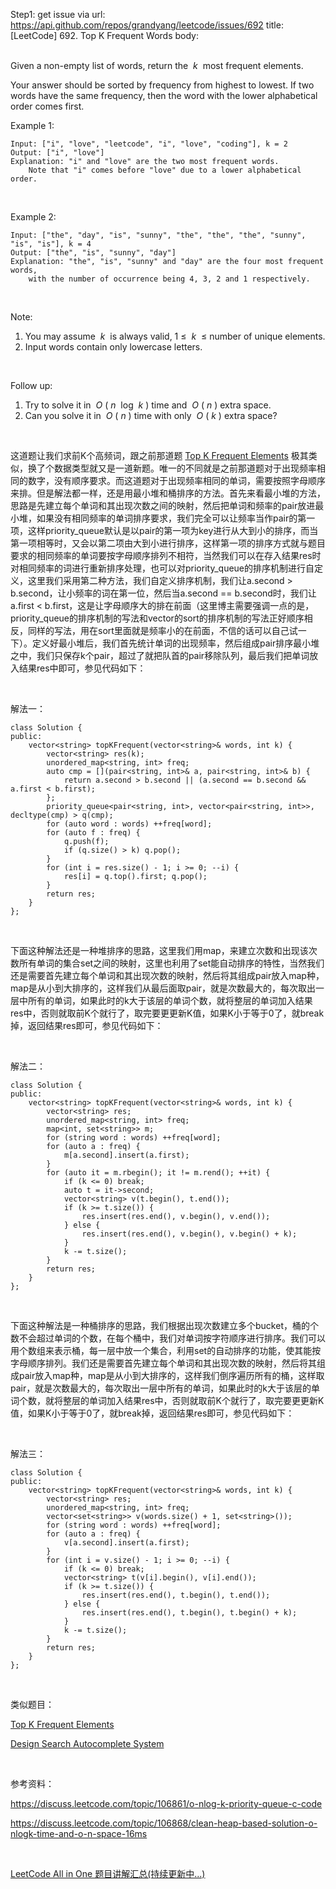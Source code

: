 Step1: get issue via url: https://api.github.com/repos/grandyang/leetcode/issues/692 
 title:[LeetCode] 692. Top K Frequent Words 
 body:  
  

Given a non-empty list of words, return the  _k_  most frequent elements.

Your answer should be sorted by frequency from highest to lowest. If two words have the same frequency, then the word with the lower alphabetical order comes first.

Example 1:
    
    
    Input: ["i", "love", "leetcode", "i", "love", "coding"], k = 2
    Output: ["i", "love"]
    Explanation: "i" and "love" are the two most frequent words.
        Note that "i" comes before "love" due to a lower alphabetical order.
    

 

Example 2:
    
    
    Input: ["the", "day", "is", "sunny", "the", "the", "the", "sunny", "is", "is"], k = 4
    Output: ["the", "is", "sunny", "day"]
    Explanation: "the", "is", "sunny" and "day" are the four most frequent words,
        with the number of occurrence being 4, 3, 2 and 1 respectively.
    

 

Note:

  1. You may assume  _k_  is always valid, 1 ≤  _k_  ≤ number of unique elements.
  2. Input words contain only lowercase letters.



 

Follow up:

  1. Try to solve it in  _O_ ( _n_  log  _k_ ) time and  _O_ ( _n_ ) extra space.
  2. Can you solve it in  _O_ ( _n_ ) time with only  _O_ ( _k_ ) extra space?



 

这道题让我们求前K个高频词，跟之前那道题 [Top K Frequent Elements](http://www.cnblogs.com/grandyang/p/5454125.html) 极其类似，换了个数据类型就又是一道新题。唯一的不同就是之前那道题对于出现频率相同的数字，没有顺序要求。而这道题对于出现频率相同的单词，需要按照字母顺序来排。但是解法都一样，还是用最小堆和桶排序的方法。首先来看最小堆的方法，思路是先建立每个单词和其出现次数之间的映射，然后把单词和频率的pair放进最小堆，如果没有相同频率的单词排序要求，我们完全可以让频率当作pair的第一项，这样priority_queue默认是以pair的第一项为key进行从大到小的排序，而当第一项相等时，又会以第二项由大到小进行排序，这样第一项的排序方式就与题目要求的相同频率的单词要按字母顺序排列不相符，当然我们可以在存入结果res时对相同频率的词进行重新排序处理，也可以对priority_queue的排序机制进行自定义，这里我们采用第二种方法，我们自定义排序机制，我们让a.second > b.second，让小频率的词在第一位，然后当a.second == b.second时，我们让a.first < b.first，这是让字母顺序大的排在前面（这里博主需要强调一点的是，priority_queue的排序机制的写法和vector的sort的排序机制的写法正好顺序相反，同样的写法，用在sort里面就是频率小的在前面，不信的话可以自己试一下）。定义好最小堆后，我们首先统计单词的出现频率，然后组成pair排序最小堆之中，我们只保存k个pair，超过了就把队首的pair移除队列，最后我们把单词放入结果res中即可，参见代码如下：

 

解法一：
    
    
    class Solution {
    public:
        vector<string> topKFrequent(vector<string>& words, int k) {
            vector<string> res(k);
            unordered_map<string, int> freq;
            auto cmp = [](pair<string, int>& a, pair<string, int>& b) {
                return a.second > b.second || (a.second == b.second && a.first < b.first);
            };
            priority_queue<pair<string, int>, vector<pair<string, int>>, decltype(cmp) > q(cmp);
            for (auto word : words) ++freq[word];
            for (auto f : freq) {
                q.push(f);
                if (q.size() > k) q.pop();
            }
            for (int i = res.size() - 1; i >= 0; --i) {
                res[i] = q.top().first; q.pop();
            }
            return res;
        }
    };

 

下面这种解法还是一种堆排序的思路，这里我们用map，来建立次数和出现该次数所有单词的集合set之间的映射，这里也利用了set能自动排序的特性，当然我们还是需要首先建立每个单词和其出现次数的映射，然后将其组成pair放入map种，map是从小到大排序的，这样我们从最后面取pair，就是次数最大的，每次取出一层中所有的单词，如果此时的k大于该层的单词个数，就将整层的单词加入结果res中，否则就取前K个就行了，取完要更更新K值，如果K小于等于0了，就break掉，返回结果res即可，参见代码如下：

 

解法二：
    
    
    class Solution {
    public:
        vector<string> topKFrequent(vector<string>& words, int k) {
            vector<string> res;
            unordered_map<string, int> freq;
            map<int, set<string>> m;
            for (string word : words) ++freq[word];
            for (auto a : freq) {
                m[a.second].insert(a.first);
            }
            for (auto it = m.rbegin(); it != m.rend(); ++it) {
                if (k <= 0) break;
                auto t = it->second;
                vector<string> v(t.begin(), t.end());
                if (k >= t.size()) {
                    res.insert(res.end(), v.begin(), v.end());
                } else {
                    res.insert(res.end(), v.begin(), v.begin() + k);
                }
                k -= t.size();
            }
            return res;
        }
    };

 

下面这种解法是一种桶排序的思路，我们根据出现次数建立多个bucket，桶的个数不会超过单词的个数，在每个桶中，我们对单词按字符顺序进行排序。我们可以用个数组来表示桶，每一层中放一个集合，利用set的自动排序的功能，使其能按字母顺序排列。我们还是需要首先建立每个单词和其出现次数的映射，然后将其组成pair放入map种，map是从小到大排序的，这样我们倒序遍历所有的桶，这样取pair，就是次数最大的，每次取出一层中所有的单词，如果此时的k大于该层的单词个数，就将整层的单词加入结果res中，否则就取前K个就行了，取完要更更新K值，如果K小于等于0了，就break掉，返回结果res即可，参见代码如下：

 

解法三：
    
    
    class Solution {
    public:
        vector<string> topKFrequent(vector<string>& words, int k) {
            vector<string> res;
            unordered_map<string, int> freq;
            vector<set<string>> v(words.size() + 1, set<string>());
            for (string word : words) ++freq[word];
            for (auto a : freq) {
                v[a.second].insert(a.first);
            }
            for (int i = v.size() - 1; i >= 0; --i) {
                if (k <= 0) break;
                vector<string> t(v[i].begin(), v[i].end());
                if (k >= t.size()) {
                    res.insert(res.end(), t.begin(), t.end());
                } else {
                    res.insert(res.end(), t.begin(), t.begin() + k);
                }
                k -= t.size();
            }
            return res;
        }
    };

 

类似题目：

[Top K Frequent Elements](http://www.cnblogs.com/grandyang/p/5454125.html)

[Design Search Autocomplete System](http://www.cnblogs.com/grandyang/p/7897166.html)

 

参考资料：

<https://discuss.leetcode.com/topic/106861/o-nlog-k-priority-queue-c-code> 

<https://discuss.leetcode.com/topic/106868/clean-heap-based-solution-o-nlogk-time-and-o-n-space-16ms>

 

[LeetCode All in One 题目讲解汇总(持续更新中...)](http://www.cnblogs.com/grandyang/p/4606334.html)
